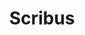 ---
title: "Scribus"

info: "A free and open source desktop publishing (DTP) application, designed for layout, typesetting, and preparation of files for professional-quality image-setting equipment"

image: "https://upload.wikimedia.org/wikipedia/commons/8/85/Scribus_logo.svg"

status: "Active"

website: ["https://www.scribus.net/"]

get_it:
  - ["Authentic", "https://www.scribus.net/downloads/stable-branch/"]

description: |
  Scribus is an Open Source program that brings professional page layout to Linux, BSD UNIX, Solaris, OpenIndiana, GNU/Hurd, Mac OS X, OS/2 Warp 4, eComStation, and Windows desktops with a combination of press-ready output and new approaches to page design.
  
  Underneath a modern and user-friendly interface, Scribus supports professional [desktop publishing](/search#desktop_publishing) features, such as color separations, CMYK and spot colors, ICC color management, and versatile PDF creation.
  
  Books about Scribus are available in several languages, including an official manual for v1.3, published through FLES Books in 2009.

sysreq:
  -
    min: "Windows 2000 SP4, Windows XP, Vista or 7"
    recm: ""
  -
    min: "512MB RAM"
    recm: "1 to 2GB RAM for mac"
  -
    min: "Pentium III – 750MHz processor for Windows | PowerPC or Intel-based processor for mac"
    recm: "Dual Core Intel processors for mac"
  -
    min: "Ghostscript 8.7+ for Windows | Ghostscript 8.6+ for mac"
    recm: ""

developer: ["The Scribus Team"]

initial_release: "21 June 2003"

repository: ["https://sourceforge.net/p/scribus/trunk/ci/master/tree/"]

written_in: ["C++", "Qt"]

platform:
  - dskp:
      - ["Windows", "o"]
      - ["Linux", "o"]
      - ["macOS", "o"]
      - ["Unix(like)", "o"]

categories: ["Desktop Publishing"]

license: ["GPL v2 or later"]

social:
  - name: "Wikipedia"
    url: "https://en.wikipedia.org/wiki/Scribus"
  - name: "Forum"
    url: "http://forums.scribus.net/"
  - name: "Blog"
    url: "https://rants.scribus.net/"

source:
  description: ["https://sourceforge.net/projects/scribus/", "https://wiki.scribus.net/canvas/Books", "https://web.archive.org/web/20100106230447/http://www.flesbooks.com/scribus1.3manual/"]
  developer: ["https://wiki.scribus.net/canvas/Help:About_Scribus_Copyright"]
  initial_release: ["https://wiki.scribus.net/canvas/Help:About_Releases", "https://en.wikipedia.org/wiki/Scribus"]
  written_in: ["https://www.scribus.net/contribute/"]
  platform:
    - dskp: ["https://www.scribus.net/downloads/stable-branch/"]
  sysreq: ["https://wiki.scribus.net/canvas/Official:Windows", "https://wiki.scribus.net/canvas/Official:MacOS_Readme"]
  license: ["https://wiki.scribus.net/canvas/Help:About_Scribus_Copyright"]
  rating:
    - ["techradar", "e", "https://www.techradar.com/reviews/scribus"]
    - ["SourceForge", "u", "https://sourceforge.net/projects/scribus/reviews"]
    - ["G2CROWD", "u", "https://www.g2crowd.com/products/scribus/reviews"]
    - ["CNET", "u", "https://download.cnet.com/Scribus/3000-6675_4-10655204.html"]
    - ["CNET", "e", "https://download.cnet.com/Scribus/3000-6675_4-10655204.html"]
  status: ["https://wiki.scribus.net/canvas/Announcements", "https://sourceforge.net/p/scribus/activity/?page=0&limit=100#5c16e3f7ee24ca0774041f9f"]

rating:
  - name: "techradar"
    rate: [4.5, 5]
  - name: "SourceForge"
    rate: [4.7, 5]
    num: 143
  - name: "G2CROWD"
    rate: [4.1, 5]
    num: 16
  - name: "CNET"
    rate: [3.2, 5]
    num: 36
  - name: "CNET"
    rate: [3.5, 5]

---